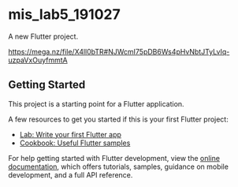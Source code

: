 # mis_lab5_191027

A new Flutter project.

https://mega.nz/file/X4ll0bTR#NJWcmI75pDB6Ws4pHvNbtJTyLvIq-uzpaVxOuyfmmtA


## Getting Started

This project is a starting point for a Flutter application.

A few resources to get you started if this is your first Flutter project:

- [Lab: Write your first Flutter app](https://docs.flutter.dev/get-started/codelab)
- [Cookbook: Useful Flutter samples](https://docs.flutter.dev/cookbook)

For help getting started with Flutter development, view the
[online documentation](https://docs.flutter.dev/), which offers tutorials,
samples, guidance on mobile development, and a full API reference.
